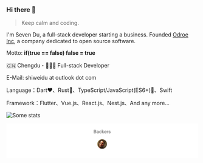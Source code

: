 ### Hi there 👋

> Keep calm and coding.

I'm Seven Du, a full-stack developer starting a business. Founded [Odroe Inc](https://github.com/odroe), a company dedicated to open source software.

Motto: **if(true == false) false = true**

🇨🇳 Chengdu・👨🏻‍💻 Full-stack Developer

E-Mail: shiweidu at outlook dot com

Language：Dart❤️、Rust🤩、TypeScript/JavaScript(ES6+)🥳、Swift

Framework：Flutter、Vue.js、React.js、Nest.js、And any more...

![Some stats](https://github-readme-stats.vercel.app/api?username=SirusCodes&show_icons=true&include_all_commits=true&theme=transparent&hide_border=true)
<p align="center">
  <a target="_blank" href="https://github.com/sponsors/medz#:~:text=Featured-,sponsors,-Current%20sponsors">
    <img alt="Sponsors" src="https://github.com/medz/public/raw/main/sponsors.tiers.svg">
  </a>
</p>
